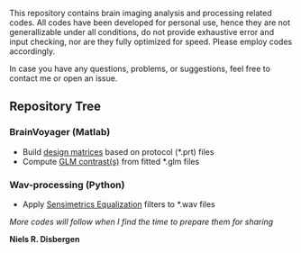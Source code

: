 This repository contains brain imaging analysis and processing related codes. All codes have been developed for personal use, hence they are not generallizable under all conditions, do not provide exhaustive error and input checking, nor are they fully optimized for speed. Please employ codes accordingly.

In case you have any questions, problems, or suggestions, feel free to contact me or open an issue.

## Repository Tree ##

### BrainVoyager (Matlab) ###
- Build [design matrices](/BuildDesignMatrices) based on protocol (\*.prt) files
- Compute [GLM contrast(s)](/GLMcontrasts) from fitted \*.glm files

### Wav-processing (Python) ###
- Apply [Sensimetrics Equalization](/SensimetricsWavFilter) filters to \*.wav files

_More codes will follow when I find the time to prepare them for sharing_

**Niels R. Disbergen**
